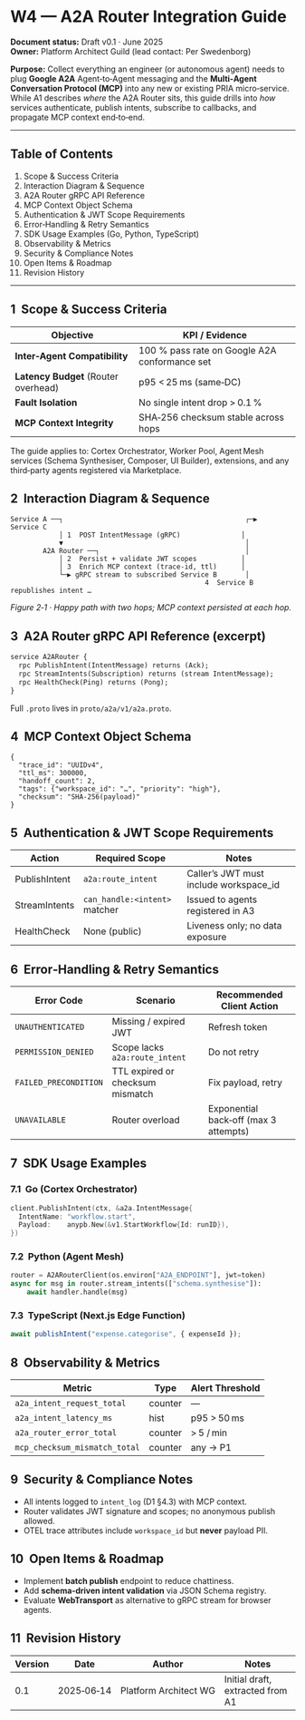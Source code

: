 # W4 — A2A Router Integration Guide

**Document status:** Draft v0.1 · June 2025\
**Owner:** Platform Architect Guild (lead contact: Per Swedenborg)

**Purpose:** Collect everything an engineer (or autonomous agent) needs to plug **Google A2A** Agent‑to‑Agent messaging and the **Multi‑Agent Conversation Protocol (MCP)** into any new or existing PRIA micro‑service.  While A1 describes *where* the A2A Router sits, this guide drills into *how* services authenticate, publish intents, subscribe to callbacks, and propagate MCP context end‑to‑end.

---

## Table of Contents

1. Scope & Success Criteria
2. Interaction Diagram & Sequence
3. A2A Router gRPC API Reference
4. MCP Context Object Schema
5. Authentication & JWT Scope Requirements
6. Error‑Handling & Retry Semantics
7. SDK Usage Examples (Go, Python, TypeScript)
8. Observability & Metrics
9. Security & Compliance Notes
10. Open Items & Roadmap
11. Revision History

---

## 1  Scope & Success Criteria

| Objective                            | KPI / Evidence                                |
| ------------------------------------ | --------------------------------------------- |
| **Inter‑Agent Compatibility**        | 100 % pass rate on Google A2A conformance set |
| **Latency Budget** (Router overhead) | p95 < 25 ms (same‑DC)                         |
| **Fault Isolation**                  | No single intent drop > 0.1 %                 |
| **MCP Context Integrity**            | SHA‑256 checksum stable across hops           |

The guide applies to: Cortex Orchestrator, Worker Pool, Agent Mesh services (Schema Synthesiser, Composer, UI Builder), extensions, and any third‑party agents registered via Marketplace.

## 2  Interaction Diagram & Sequence

```
Service A ──┐                                             ┌─▶ Service C
            │ 1  POST IntentMessage (gRPC)               │
            ▼                                             │
        A2A Router ──┐                                    │
            │ 2  Persist + validate JWT scopes           │
            │ 3  Enrich MCP context (trace‑id, ttl)      │
            └─▶ gRPC stream to subscribed Service B       │
                                                4  Service B republishes intent …
```

*Figure 2‑1 · Happy path with two hops; MCP context persisted at each hop.*

## 3  A2A Router gRPC API Reference (excerpt)

```proto
service A2ARouter {
  rpc PublishIntent(IntentMessage) returns (Ack);
  rpc StreamIntents(Subscription) returns (stream IntentMessage);
  rpc HealthCheck(Ping) returns (Pong);
}
```

Full `.proto` lives in `proto/a2a/v1/a2a.proto`.

## 4  MCP Context Object Schema

```jsonc
{
  "trace_id": "UUIDv4",
  "ttl_ms": 300000,
  "handoff_count": 2,
  "tags": {"workspace_id": "…", "priority": "high"},
  "checksum": "SHA‑256(payload)"
}
```

## 5  Authentication & JWT Scope Requirements

| Action        | Required Scope                | Notes                                   |
| ------------- | ----------------------------- | --------------------------------------- |
| PublishIntent | `a2a:route_intent`            | Caller’s JWT must include workspace\_id |
| StreamIntents | `can_handle:<intent>` matcher | Issued to agents registered in A3       |
| HealthCheck   | None (public)                 | Liveness only; no data exposure         |

## 6  Error‑Handling & Retry Semantics

| Error Code            | Scenario                         | Recommended Client Action             |
| --------------------- | -------------------------------- | ------------------------------------- |
| `UNAUTHENTICATED`     | Missing / expired JWT            | Refresh token                         |
| `PERMISSION_DENIED`   | Scope lacks `a2a:route_intent`   | Do not retry                          |
| `FAILED_PRECONDITION` | TTL expired or checksum mismatch | Fix payload, retry                    |
| `UNAVAILABLE`         | Router overload                  | Exponential back‑off (max 3 attempts) |

## 7  SDK Usage Examples

### 7.1  Go (Cortex Orchestrator)

```go
client.PublishIntent(ctx, &a2a.IntentMessage{
  IntentName: "workflow.start",
  Payload:    anypb.New(&v1.StartWorkflow{Id: runID}),
})
```

### 7.2  Python (Agent Mesh)

```python
router = A2ARouterClient(os.environ["A2A_ENDPOINT"], jwt=token)
async for msg in router.stream_intents(["schema.synthesise"]):
    await handler.handle(msg)
```

### 7.3  TypeScript (Next.js Edge Function)

```ts
await publishIntent("expense.categorise", { expenseId });
```

## 8  Observability & Metrics

| Metric                        | Type    | Alert Threshold |
| ----------------------------- | ------- | --------------- |
| `a2a_intent_request_total`    | counter | —               |
| `a2a_intent_latency_ms`       | hist    | p95 > 50 ms     |
| `a2a_router_error_total`      | counter | > 5 / min       |
| `mcp_checksum_mismatch_total` | counter | any → P1        |

## 9  Security & Compliance Notes

- All intents logged to `intent_log` (D1 §4.3) with MCP context.
- Router validates JWT signature and scopes; no anonymous publish allowed.
- OTEL trace attributes include `workspace_id` but **never** payload PII.

## 10  Open Items & Roadmap

- Implement **batch publish** endpoint to reduce chattiness.
- Add **schema‑driven intent validation** via JSON Schema registry.
- Evaluate **WebTransport** as alternative to gRPC stream for browser agents.

## 11  Revision History

| Version | Date       | Author                | Notes                            |
| ------- | ---------- | --------------------- | -------------------------------- |
| 0.1     | 2025‑06‑14 | Platform Architect WG | Initial draft, extracted from A1 |

